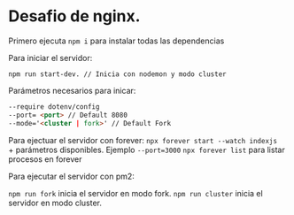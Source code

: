 # Desafio de nginx.

Primero ejecuta `npm i` para instalar todas las dependencias

Para iniciar el servidor:

`npm run start-dev. // Inicia con nodemon y modo cluster`

Parámetros necesarios para inicar:

```markdown
--require dotenv/config
--port= <port> // Default 8080
--mode='<cluster | fork>' // Default Fork
```

Para ejectuar el servidor con forever:
`npx forever start --watch indexjs ` + parámetros disponibles. Ejemplo `--port=3000`
`npx forever list` para listar procesos en forever

Para ejecutar el servidor con pm2:

`npm run fork` inicia el servidor en modo fork.
`npm run cluster` inicia el servidor en modo cluster.
